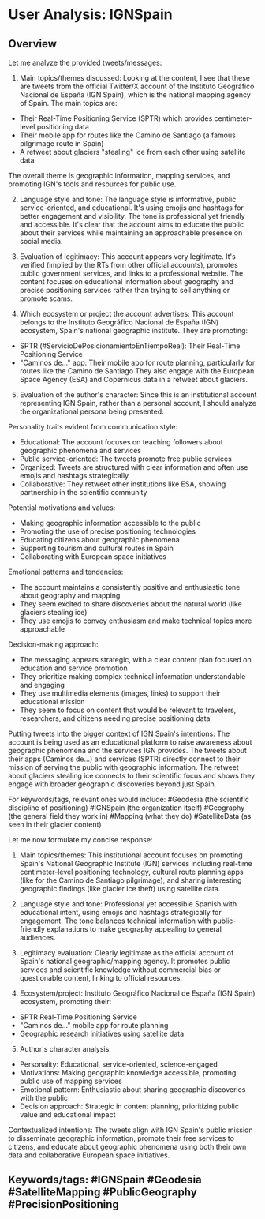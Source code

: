 # User Analysis: IGNSpain

## Overview

<think>
Let me analyze the provided tweets/messages:

1. Main topics/themes discussed:
Looking at the content, I see that these are tweets from the official Twitter/X account of the Instituto Geográfico Nacional de España (IGN Spain), which is the national mapping agency of Spain. The main topics are:
- Their Real-Time Positioning Service (SPTR) which provides centimeter-level positioning data
- Their mobile app for routes like the Camino de Santiago (a famous pilgrimage route in Spain)
- A retweet about glaciers "stealing" ice from each other using satellite data

The overall theme is geographic information, mapping services, and promoting IGN's tools and resources for public use.

2. Language style and tone:
The language style is informative, public service-oriented, and educational. It's using emojis and hashtags for better engagement and visibility. The tone is professional yet friendly and accessible. It's clear that the account aims to educate the public about their services while maintaining an approachable presence on social media.

3. Evaluation of legitimacy:
This account appears very legitimate. It's verified (implied by the RTs from other official accounts), promotes public government services, and links to a professional website. The content focuses on educational information about geography and precise positioning services rather than trying to sell anything or promote scams.

4. Which ecosystem or project the account advertises:
This account belongs to the Instituto Geográfico Nacional de España (IGN) ecosystem, Spain's national geographic institute. They are promoting:
- SPTR (#ServicioDePosicionamientoEnTiempoReal): Their Real-Time Positioning Service
- "Caminos de..." app: Their mobile app for route planning, particularly for routes like the Camino de Santiago
They also engage with the European Space Agency (ESA) and Copernicus data in a retweet about glaciers.

5. Evaluation of the author's character:
Since this is an institutional account representing IGN Spain, rather than a personal account, I should analyze the organizational persona being presented:

Personality traits evident from communication style:
- Educational: The account focuses on teaching followers about geographic phenomena and services
- Public service-oriented: The tweets promote free public services
- Organized: Tweets are structured with clear information and often use emojis and hashtags strategically
- Collaborative: They retweet other institutions like ESA, showing partnership in the scientific community

Potential motivations and values:
- Making geographic information accessible to the public
- Promoting the use of precise positioning technologies
- Educating citizens about geographic phenomena
- Supporting tourism and cultural routes in Spain
- Collaborating with European space initiatives

Emotional patterns and tendencies:
- The account maintains a consistently positive and enthusiastic tone about geography and mapping
- They seem excited to share discoveries about the natural world (like glaciers stealing ice)
- They use emojis to convey enthusiasm and make technical topics more approachable

Decision-making approach:
- The messaging appears strategic, with a clear content plan focused on education and service promotion
- They prioritize making complex technical information understandable and engaging
- They use multimedia elements (images, links) to support their educational mission
- They seem to focus on content that would be relevant to travelers, researchers, and citizens needing precise positioning data

Putting tweets into the bigger context of IGN Spain's intentions:
The account is being used as an educational platform to raise awareness about geographic phenomena and the services IGN provides. The tweets about their apps (Caminos de...) and services (SPTR) directly connect to their mission of serving the public with geographic information. The retweet about glaciers stealing ice connects to their scientific focus and shows they engage with broader geographic discoveries beyond just Spain.

For keywords/tags, relevant ones would include:
#Geodesia (the scientific discipline of positioning)
#IGNSpain (the organization itself)
#Geography (the general field they work in)
#Mapping (what they do)
#SatelliteData (as seen in their glacier content)

Let me now formulate my concise response:
</think>

1. Main topics/themes:
This institutional account focuses on promoting Spain's National Geographic Institute (IGN) services including real-time centimeter-level positioning technology, cultural route planning apps (like for the Camino de Santiago pilgrimage), and sharing interesting geographic findings (like glacier ice theft) using satellite data.

2. Language style and tone:
Professional yet accessible Spanish with educational intent, using emojis and hashtags strategically for engagement. The tone balances technical information with public-friendly explanations to make geography appealing to general audiences.

3. Legitimacy evaluation:
Clearly legitimate as the official account of Spain's national geographic/mapping agency. It promotes public services and scientific knowledge without commercial bias or questionable content, linking to official resources.

4. Ecosystem/project:
Instituto Geográfico Nacional de España (IGN Spain) ecosystem, promoting their:
- SPTR Real-Time Positioning Service
- "Caminos de..." mobile app for route planning
- Geographic research initiatives using satellite data

5. Author's character analysis:
- Personality: Educational, service-oriented, science-engaged
- Motivations: Making geographic knowledge accessible, promoting public use of mapping services
- Emotional pattern: Enthusiastic about sharing geographic discoveries with the public
- Decision approach: Strategic in content planning, prioritizing public value and educational impact

Contextualized intentions: The tweets align with IGN Spain's public mission to disseminate geographic information, promote their free services to citizens, and educate about geographic phenomena using both their own data and collaborative European space initiatives.

Keywords/tags: #IGNSpain #Geodesia #SatelliteMapping #PublicGeography #PrecisionPositioning
---
